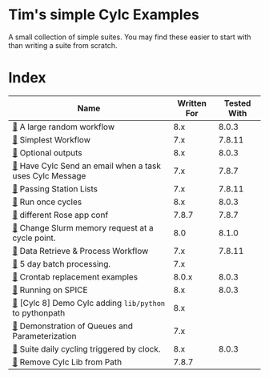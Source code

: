 
# Tim's simple Cylc Examples

A small collection of simple suites.
You may find these easier to start with than writing a suite from scratch.

# Index

| Name                                                                             | Written For  | Tested With  |
| -------------------------------------------------------------------------------- | ------------ | ------------ |
| **[🔗](https://github.com/wxtim/workflows/tree/cylc-8/biggish)** A large random workflow | 8.x          | 8.0.3        |
| **[🔗](https://github.com/wxtim/workflows/tree/cylc-8/simplest)** Simplest Workflow | 7.x          | 7.8.11       |
| **[🔗](https://github.com/wxtim/workflows/tree/cylc-8/optional-outputs)** Optional outputs | 8.x          | 8.0.3        |
| **[🔗](https://github.com/wxtim/workflows/tree/cylc-8/warning)** Have Cylc Send an email when a task uses Cylc Message | 7.x          | 7.8.7        |
| **[🔗](https://github.com/wxtim/workflows/tree/cylc-8/return-info)** Passing Station Lists | 7.x          | 7.8.11       |
| **[🔗](https://github.com/wxtim/workflows/tree/cylc-8/test_R1_times)** Run once cycles | 8.x          | 8.0.3        |
| **[🔗](https://github.com/wxtim/workflows/tree/cylc-8/rose-task-opts-a-cycle-point)** different Rose app conf | 7.8.7        | 7.8.7        |
| **[🔗](https://github.com/wxtim/workflows/tree/cylc-8/custom_memory_over_time)** Change Slurm memory request at a cycle point. | 8.0          | 8.1.0        |
| **[🔗](https://github.com/wxtim/workflows/tree/cylc-8/data-retrieve-first)** Data Retrieve & Process Workflow | 7.x          | 7.8.11       |
| **[🔗](https://github.com/wxtim/workflows/tree/cylc-8/five-day-collector)** 5 day batch processing. | 7.x          |              |
| **[🔗](https://github.com/wxtim/workflows/tree/cylc-8/crontab_replacement)** Crontab replacement examples | 8.0.x        | 8.0.3        |
| **[🔗](https://github.com/wxtim/workflows/tree/cylc-8/spice_simplest)** Running on SPICE | 8.x          | 8.0.3        |
| **[🔗](https://github.com/wxtim/workflows/tree/cylc-8/shared_utils)** [Cylc 8] Demo Cylc adding `lib/python` to pythonpath | 8.x          |              |
| **[🔗](https://github.com/wxtim/workflows/tree/cylc-8/queues)** Demonstration of Queues and Parameterization | 7.x          |              |
| **[🔗](https://github.com/wxtim/workflows/tree/cylc-8/clock-trigger)** Suite daily cycling triggered by clock. | 8.x          | 8.0.3        |
| **[🔗](https://github.com/wxtim/workflows/tree/cylc-8/pythonconflict)** Remove Cylc Lib from Path | 7.8.7        |              |

